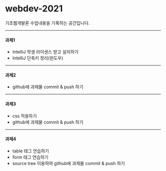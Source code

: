 # webdev-2021

기초웹개발론 수업내용을 기록하는 공간입니다.

---
#### 과제1
- IntelliJ 학생 라이센스 받고 설치하기
- IntelliJ 단축키 정리(윈도우)

---
#### 과제2
- github에 과제물 commit & push 하기

---
#### 과제3
- css 적용하기
- github에 과제물 commit & push 하기

---
#### 과제4
- table 태그 연습하기
- form 태그 연습하기
- source tree 이용하여 github에 과제물 commit & push 하기